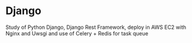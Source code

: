 # Django

Study of Python Django, Django Rest Framework, deploy in AWS EC2 with Nginx and Uwsgi and use of Celery + Redis for task queue
